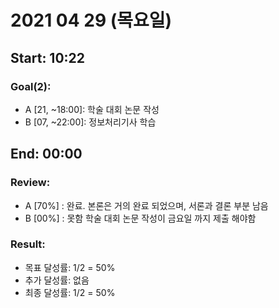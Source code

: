 # <b> 2021 04 29 (목요일) </b>
Start: 10:22
--
### <b> Goal(2): </b>
- A [21, ~18:00]: 학술 대회 논문 작성
- B [07, ~22:00]: 정보처리기사 학습

End: 00:00
--
### <b> Review: </b>
- A [70%] : 완료. 본론은 거의 완료 되었으며, 서론과 결론 부분 남음
- B [00%] : 못함 학술 대회 논문 작성이 금요일 까지 제출 해야함

### <b> Result: </b>
- 목표 달성률: 1/2 = 50%
- 추가 달성률: 없음
- 최종 달성률: 1/2 = 50%
